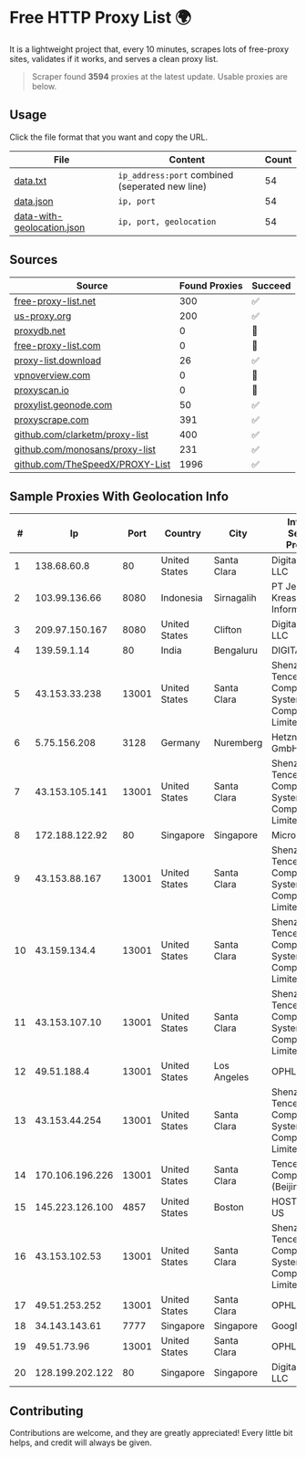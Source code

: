 
# Free HTTP Proxy List 🌍

It is a lightweight project that, every 10 minutes, scrapes lots of free-proxy sites, validates if it works, and serves a clean proxy list.


> Scraper found **3594** proxies at the latest update. Usable proxies are below.

## Usage

Click the file format that you want and copy the URL.


|File|Content|Count|
|----|-------|-----|
|[data.txt](https://raw.githubusercontent.com/themiralay/Proxy-List-World/master/data.txt)|`ip_address:port` combined (seperated new line)|54|
|[data.json](https://raw.githubusercontent.com/themiralay/Proxy-List-World/master/data.json)|`ip, port`|54|
|[data-with-geolocation.json](https://raw.githubusercontent.com/themiralay/Proxy-List-World/master/data-with-geolocation.json)|`ip, port, geolocation`|54|

## Sources

|Source|Found Proxies|Succeed|
|------|-------------|-------|
|[free-proxy-list.net](https://free-proxy-list.net)|300|✅|
|[us-proxy.org](https://www.us-proxy.org)|200|✅|
|[proxydb.net](http://proxydb.net)|0|🚫|
|[free-proxy-list.com](https://free-proxy-list.com/?page=&port=&type%5B%5D=http&type%5B%5D=https&up_time=0&search=Search)|0|🚫|
|[proxy-list.download](https://www.proxy-list.download/HTTP)|26|✅|
|[vpnoverview.com](https://vpnoverview.com/privacy/anonymous-browsing/free-proxy-servers)|0|🚫|
|[proxyscan.io](https://www.proxyscan.io)|0|🚫|
|[proxylist.geonode.com](https://proxylist.geonode.com/api/proxy-list?limit=300&page=1&sort_by=lastChecked&sort_type=desc&protocols=http,https)|50|✅|
|[proxyscrape.com](https://api.proxyscrape.com/v2/?request=displayproxies&protocol=http&timeout=10000&country=all&ssl=all&anonymity=all)|391|✅|
|[github.com/clarketm/proxy-list](https://raw.githubusercontent.com/clarketm/proxy-list/master/proxy-list-raw.txt)|400|✅|
|[github.com/monosans/proxy-list](https://raw.githubusercontent.com/monosans/proxy-list/main/proxies/http.txt)|231|✅|
|[github.com/TheSpeedX/PROXY-List](https://raw.githubusercontent.com/TheSpeedX/PROXY-List/master/http.txt)|1996|✅|


## Sample Proxies With Geolocation Info

|#|Ip|Port|Country|City|Internet Service Provider|
|-|--|----|-------|----|-------------------------|
|1|138.68.60.8|80|United States|Santa Clara|DigitalOcean, LLC|
|2|103.99.136.66|8080|Indonesia|Sirnagalih|PT Jelajah Kreasi Informatika|
|3|209.97.150.167|8080|United States|Clifton|DigitalOcean, LLC|
|4|139.59.1.14|80|India|Bengaluru|DIGITALOCEAN|
|5|43.153.33.238|13001|United States|Santa Clara|Shenzhen Tencent Computer Systems Company Limited|
|6|5.75.156.208|3128|Germany|Nuremberg|Hetzner Online GmbH|
|7|43.153.105.141|13001|United States|Santa Clara|Shenzhen Tencent Computer Systems Company Limited|
|8|172.188.122.92|80|Singapore|Singapore|Microsoft|
|9|43.153.88.167|13001|United States|Santa Clara|Shenzhen Tencent Computer Systems Company Limited|
|10|43.159.134.4|13001|United States|Santa Clara|Shenzhen Tencent Computer Systems Company Limited|
|11|43.153.107.10|13001|United States|Santa Clara|Shenzhen Tencent Computer Systems Company Limited|
|12|49.51.188.4|13001|United States|Los Angeles|OPHL|
|13|43.153.44.254|13001|United States|Santa Clara|Shenzhen Tencent Computer Systems Company Limited|
|14|170.106.196.226|13001|United States|Santa Clara|Tencent Cloud Computing (Beijing) Co|
|15|145.223.126.100|4857|United States|Boston|HOSTINGER US|
|16|43.153.102.53|13001|United States|Santa Clara|Shenzhen Tencent Computer Systems Company Limited|
|17|49.51.253.252|13001|United States|Santa Clara|OPHL|
|18|34.143.143.61|7777|Singapore|Singapore|Google LLC|
|19|49.51.73.96|13001|United States|Santa Clara|OPHL|
|20|128.199.202.122|80|Singapore|Singapore|DigitalOcean, LLC|



## Contributing

Contributions are welcome, and they are greatly appreciated! Every
little bit helps, and credit will always be given.

